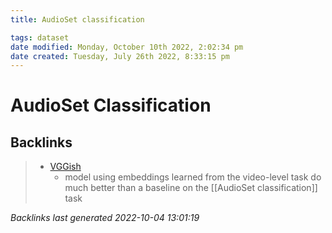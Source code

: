 ```yaml
---
title: AudioSet classification

tags: dataset 
date modified: Monday, October 10th 2022, 2:02:34 pm
date created: Tuesday, July 26th 2022, 8:33:15 pm
---
```


# AudioSet Classification

## Backlinks
> - [VGGish](VGGish.md)
>   - model using embeddings learned from the video-level task do much better than a baseline on the [[AudioSet classification]] task

_Backlinks last generated 2022-10-04 13:01:19_

